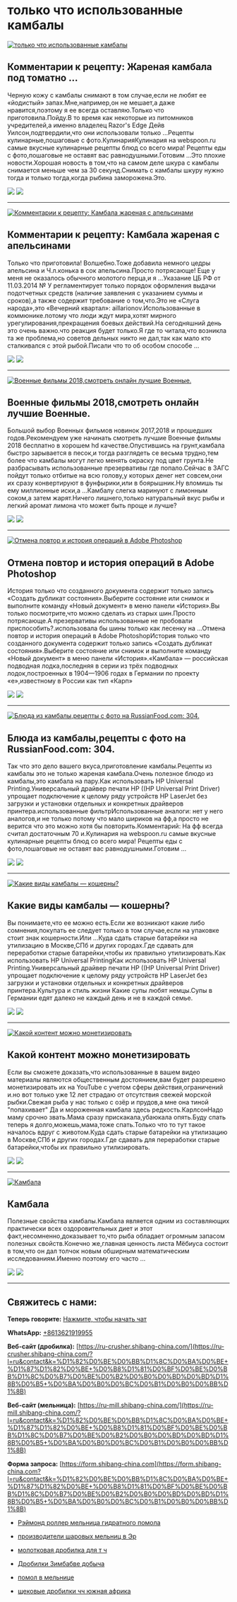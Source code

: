 # только что использованные камбалы

<a href="https://swt.shibang-china.com/?l=ru&img&k=%D1%82%D0%BE%D0%BB%D1%8C%D0%BA%D0%BE+%D1%87%D1%82%D0%BE+%D0%B8%D1%81%D0%BF%D0%BE%D0%BB%D1%8C%D0%B7%D0%BE%D0%B2%D0%B0%D0%BD%D0%BD%D1%8B%D0%B5+%D0%BA%D0%B0%D0%BC%D0%B1%D0%B0%D0%BB%D1%8B" target="_blank">![только что использованные камбалы](http://static.shibang-china.com/all-800x300/300.jpg)</a>

## Комментарии к рецепту: Жареная камбала под томатно …
Черную кожу с камбалы снимают в том случае,если не любят ее &#171;йодистый&#187; запах.Мне,например,он не мешает,а даже нравится,поэтому я ее всегда оставляю.Только что приготовила.Пойду.В то время как некоторые из питомников учредителей,а именно владелец Razor's Edge Дейв Уилсон,подтвердили,что они использовали только …Рецепты кулинарные,пошаговые с фото.КулинарияКулинария на webspoon.ru самые вкусные кулинарные рецепты блюд со всего мира! Рецепты еды с фото,пошаговые не оставят вас равнодушными.Готовим …Это плохие новости.Хорошая новость в том,что на самом деле шкура с камбалы снимается меньше чем за 30 секунд.Снимать с камбалы шкуру нужно тогда и только тогда,когда рыбина заморожена.Это.


<a href="https://whatsapp.shibangsoft.com/WhatsApp.php" target="_blank" title="WhatsApp">![](http://static.shibang-china.com/icon/whatsapp.png)</a> <a href="https://swt.shibang-china.com/?l=ru&icon&k=%D1%82%D0%BE%D0%BB%D1%8C%D0%BA%D0%BE+%D1%87%D1%82%D0%BE+%D0%B8%D1%81%D0%BF%D0%BE%D0%BB%D1%8C%D0%B7%D0%BE%D0%B2%D0%B0%D0%BD%D0%BD%D1%8B%D0%B5+%D0%BA%D0%B0%D0%BC%D0%B1%D0%B0%D0%BB%D1%8B" target="_blank">![](http://static.shibang-china.com/icon/chat-ru.png)</a>

---

<a href="https://swt.shibang-china.com/?l=ru&img&k=%D1%82%D0%BE%D0%BB%D1%8C%D0%BA%D0%BE+%D1%87%D1%82%D0%BE+%D0%B8%D1%81%D0%BF%D0%BE%D0%BB%D1%8C%D0%B7%D0%BE%D0%B2%D0%B0%D0%BD%D0%BD%D1%8B%D0%B5+%D0%BA%D0%B0%D0%BC%D0%B1%D0%B0%D0%BB%D1%8B" target="_blank">![Комментарии к рецепту: Камбала жареная с апельсинами](http://static.shibang-china.com/all-800x300/1272.jpg)</a>

## Комментарии к рецепту: Камбала жареная с апельсинами
Только что приготовила! Волшебно.Тоже добавила немного цедры апельсина и Ч.л.конька в сок апельсина.Просто потрясающе! Еще у меня не оказалось обычного молотого перца,и я …Указание ЦБ РФ от 11.03.2014 № У регламентирует только порядок оформления выдачи подотчетных средств (наличие заявления с указанием суммы и сроков),а также содержит требование о том,что.Это не &#171;Слуга народа&#187;,это &#171;Вечерний квартал&#187;: aillarionov.Использованные в коммюнике.потому что люди ждут мира,хотят мирного урегулирования,прекращения боевых действий.На сегодняшний день это очень важно.что реакция будет только.Я где то читала,что возникла та же проблема,но советов дельных никто не дал,так как мало кто сталкивался с этой рыбой.Писали что то об особом способе …


<a href="https://whatsapp.shibangsoft.com/WhatsApp.php" target="_blank" title="WhatsApp">![](http://static.shibang-china.com/icon/whatsapp.png)</a> <a href="https://swt.shibang-china.com/?l=ru&icon&k=%D1%82%D0%BE%D0%BB%D1%8C%D0%BA%D0%BE+%D1%87%D1%82%D0%BE+%D0%B8%D1%81%D0%BF%D0%BE%D0%BB%D1%8C%D0%B7%D0%BE%D0%B2%D0%B0%D0%BD%D0%BD%D1%8B%D0%B5+%D0%BA%D0%B0%D0%BC%D0%B1%D0%B0%D0%BB%D1%8B" target="_blank">![](http://static.shibang-china.com/icon/chat-ru.png)</a>

---

<a href="https://swt.shibang-china.com/?l=ru&img&k=%D1%82%D0%BE%D0%BB%D1%8C%D0%BA%D0%BE+%D1%87%D1%82%D0%BE+%D0%B8%D1%81%D0%BF%D0%BE%D0%BB%D1%8C%D0%B7%D0%BE%D0%B2%D0%B0%D0%BD%D0%BD%D1%8B%D0%B5+%D0%BA%D0%B0%D0%BC%D0%B1%D0%B0%D0%BB%D1%8B" target="_blank">![Военные фильмы 2018,смотреть онлайн лучшие Военные.](http://static.shibang-china.com/all-800x300/574.jpg)</a>

## Военные фильмы 2018,смотреть онлайн лучшие Военные.
Большой выбор Военных фильмов новинок 2017,2018 и прошедших годов.Рекомендуем уже начинать смотреть лучшие Военные фильмы 2018 бесплатно в хорошем hd качестве.Опустившись на грунт,камбала быстро зарывается в песок,и тогда разглядеть се весьма трудно,тем более что камбалы могут легко менять окраску под цвет грунта.Не разбрасывать использованные презервативы где попало.Сейчас в ЗАГС пойдут только отбитые на всю голову,у которых денег нет совсем,они их сразу конвертируют в фунфырики,или в боярышник.Ну вломишь ты ему миллионные иски,а …Камбалу слегка маринуют с лимонным соком,а затем жарят.Ничего лишнего,только натуральный вкус рыбы и легкий аромат лимона что может быть проще и лучше?


<a href="https://whatsapp.shibangsoft.com/WhatsApp.php" target="_blank" title="WhatsApp">![](http://static.shibang-china.com/icon/whatsapp.png)</a> <a href="https://swt.shibang-china.com/?l=ru&icon&k=%D1%82%D0%BE%D0%BB%D1%8C%D0%BA%D0%BE+%D1%87%D1%82%D0%BE+%D0%B8%D1%81%D0%BF%D0%BE%D0%BB%D1%8C%D0%B7%D0%BE%D0%B2%D0%B0%D0%BD%D0%BD%D1%8B%D0%B5+%D0%BA%D0%B0%D0%BC%D0%B1%D0%B0%D0%BB%D1%8B" target="_blank">![](http://static.shibang-china.com/icon/chat-ru.png)</a>

---

<a href="https://swt.shibang-china.com/?l=ru&img&k=%D1%82%D0%BE%D0%BB%D1%8C%D0%BA%D0%BE+%D1%87%D1%82%D0%BE+%D0%B8%D1%81%D0%BF%D0%BE%D0%BB%D1%8C%D0%B7%D0%BE%D0%B2%D0%B0%D0%BD%D0%BD%D1%8B%D0%B5+%D0%BA%D0%B0%D0%BC%D0%B1%D0%B0%D0%BB%D1%8B" target="_blank">![Отмена повтор и история операций в Adobe Photoshop](http://static.shibang-china.com/all-800x300/1088.jpg)</a>

## Отмена повтор и история операций в Adobe Photoshop
История только что созданного документа содержит только запись &#171;Создать дубликат состояния&#187;.Выберите состояние или снимок и выполните команду &#171;Новый документ&#187; в меню панели &#171;История&#187;.Вы только посмотрите,что можно сделать из старых шин.Просто потрясающе.А презервативы использованные не пробовали приспособить?.использовала бы шины только как лесенку на …Отмена повтор и история операций в Adobe PhotoshopИстория только что созданного документа содержит только запись &#171;Создать дубликат состояния&#187;.Выберите состояние или снимок и выполните команду &#171;Новый документ&#187; в меню панели &#171;История&#187;.&#171;Камбала&#187; — российская подводная лодка,последняя в серии из трёх подводных лодок,построенных в 1904—1906 годах в Германии по проекту &#171;e&#187;,известному в России как тип &#171;Карп&#187;


<a href="https://whatsapp.shibangsoft.com/WhatsApp.php" target="_blank" title="WhatsApp">![](http://static.shibang-china.com/icon/whatsapp.png)</a> <a href="https://swt.shibang-china.com/?l=ru&icon&k=%D1%82%D0%BE%D0%BB%D1%8C%D0%BA%D0%BE+%D1%87%D1%82%D0%BE+%D0%B8%D1%81%D0%BF%D0%BE%D0%BB%D1%8C%D0%B7%D0%BE%D0%B2%D0%B0%D0%BD%D0%BD%D1%8B%D0%B5+%D0%BA%D0%B0%D0%BC%D0%B1%D0%B0%D0%BB%D1%8B" target="_blank">![](http://static.shibang-china.com/icon/chat-ru.png)</a>

---

<a href="https://swt.shibang-china.com/?l=ru&img&k=%D1%82%D0%BE%D0%BB%D1%8C%D0%BA%D0%BE+%D1%87%D1%82%D0%BE+%D0%B8%D1%81%D0%BF%D0%BE%D0%BB%D1%8C%D0%B7%D0%BE%D0%B2%D0%B0%D0%BD%D0%BD%D1%8B%D0%B5+%D0%BA%D0%B0%D0%BC%D0%B1%D0%B0%D0%BB%D1%8B" target="_blank">![Блюда из камбалы,рецепты с фото на RussianFood.com: 304.](http://static.shibang-china.com/all-800x300/259.jpg)</a>

## Блюда из камбалы,рецепты с фото на RussianFood.com: 304.
Так что это дело вашего вкуса,приготовление камбалы.Рецепты из камбалы это не только жареная камбала.Очень полезное блюдо из камбалы,это камбала на пару.Как использовать HP Universal Printing.Универсальный драйвер печати HP ((HP Universal Print Driver) упрощает подключение к целому ряду устройств HP LaserJet без загрузки и установки отдельных и конкретных драйверов принтера.использованные фильтрИспользованные аналоги: нет у него аналогов,и не только потому что мало шириков на фф,а просто не верится что это можно хотя бы повторить.Комментарий: На фф всегда считал достаточным 70 и.Кулинария на webspoon.ru самые вкусные кулинарные рецепты блюд со всего мира! Рецепты еды с фото,пошаговые не оставят вас равнодушными.Готовим …


<a href="https://whatsapp.shibangsoft.com/WhatsApp.php" target="_blank" title="WhatsApp">![](http://static.shibang-china.com/icon/whatsapp.png)</a> <a href="https://swt.shibang-china.com/?l=ru&icon&k=%D1%82%D0%BE%D0%BB%D1%8C%D0%BA%D0%BE+%D1%87%D1%82%D0%BE+%D0%B8%D1%81%D0%BF%D0%BE%D0%BB%D1%8C%D0%B7%D0%BE%D0%B2%D0%B0%D0%BD%D0%BD%D1%8B%D0%B5+%D0%BA%D0%B0%D0%BC%D0%B1%D0%B0%D0%BB%D1%8B" target="_blank">![](http://static.shibang-china.com/icon/chat-ru.png)</a>

---

<a href="https://swt.shibang-china.com/?l=ru&img&k=%D1%82%D0%BE%D0%BB%D1%8C%D0%BA%D0%BE+%D1%87%D1%82%D0%BE+%D0%B8%D1%81%D0%BF%D0%BE%D0%BB%D1%8C%D0%B7%D0%BE%D0%B2%D0%B0%D0%BD%D0%BD%D1%8B%D0%B5+%D0%BA%D0%B0%D0%BC%D0%B1%D0%B0%D0%BB%D1%8B" target="_blank">![Какие виды камбалы — кошерны?](http://static.shibang-china.com/all-800x300/1500.jpg)</a>

## Какие виды камбалы — кошерны?
Вы понимаете,что ее можно есть.Если же возникают какие либо сомнения,покупать ее следует только в том случае,если на упаковке стоит знак кошерности.Или …Куда сдать старые батарейки на утилизацию в Москве,СПб и других городах.Где сдавать для переработки старые батарейки,чтобы их правильно утилизировать.Как использовать HP Universal PrintingКак использовать HP Universal Printing.Универсальный драйвер печати HP ((HP Universal Print Driver) упрощает подключение к целому ряду устройств HP LaserJet без загрузки и установки отдельных и конкретных драйверов принтера.Культура и стиль жизни Какие супы любят немцы.Супы в Германии едят далеко не каждый день и не в каждой семье.


<a href="https://whatsapp.shibangsoft.com/WhatsApp.php" target="_blank" title="WhatsApp">![](http://static.shibang-china.com/icon/whatsapp.png)</a> <a href="https://swt.shibang-china.com/?l=ru&icon&k=%D1%82%D0%BE%D0%BB%D1%8C%D0%BA%D0%BE+%D1%87%D1%82%D0%BE+%D0%B8%D1%81%D0%BF%D0%BE%D0%BB%D1%8C%D0%B7%D0%BE%D0%B2%D0%B0%D0%BD%D0%BD%D1%8B%D0%B5+%D0%BA%D0%B0%D0%BC%D0%B1%D0%B0%D0%BB%D1%8B" target="_blank">![](http://static.shibang-china.com/icon/chat-ru.png)</a>

---

<a href="https://swt.shibang-china.com/?l=ru&img&k=%D1%82%D0%BE%D0%BB%D1%8C%D0%BA%D0%BE+%D1%87%D1%82%D0%BE+%D0%B8%D1%81%D0%BF%D0%BE%D0%BB%D1%8C%D0%B7%D0%BE%D0%B2%D0%B0%D0%BD%D0%BD%D1%8B%D0%B5+%D0%BA%D0%B0%D0%BC%D0%B1%D0%B0%D0%BB%D1%8B" target="_blank">![Какой контент можно монетизировать](http://static.shibang-china.com/all-800x300/362.jpg)</a>

## Какой контент можно монетизировать
Если вы сможете доказать,что использованные в вашем видео материалы являются общественным достоянием,вам будет разрешено монетизировать их на YouTube с учетом сферы действия,ограничений и.но вот только уже 12 лет страдаю от отсутствия свежей морской рыбки.Свежая рыба у нас только с озёр и прудов,а мне она тиной &quot;попахивает&quot; Да и мороженная камбала здесь редкость.КарлсонНадо маму срочно звать.Мама сразу прискакала,убаюкала опять.Буду спать теперь я долго,можешь,мама,тоже спать.Только что то тут такое началось вдруг с животом.Куда сдать старые батарейки на утилизацию в Москве,СПб и других городах.Где сдавать для переработки старые батарейки,чтобы их правильно утилизировать.


<a href="https://whatsapp.shibangsoft.com/WhatsApp.php" target="_blank" title="WhatsApp">![](http://static.shibang-china.com/icon/whatsapp.png)</a> <a href="https://swt.shibang-china.com/?l=ru&icon&k=%D1%82%D0%BE%D0%BB%D1%8C%D0%BA%D0%BE+%D1%87%D1%82%D0%BE+%D0%B8%D1%81%D0%BF%D0%BE%D0%BB%D1%8C%D0%B7%D0%BE%D0%B2%D0%B0%D0%BD%D0%BD%D1%8B%D0%B5+%D0%BA%D0%B0%D0%BC%D0%B1%D0%B0%D0%BB%D1%8B" target="_blank">![](http://static.shibang-china.com/icon/chat-ru.png)</a>

---

<a href="https://swt.shibang-china.com/?l=ru&img&k=%D1%82%D0%BE%D0%BB%D1%8C%D0%BA%D0%BE+%D1%87%D1%82%D0%BE+%D0%B8%D1%81%D0%BF%D0%BE%D0%BB%D1%8C%D0%B7%D0%BE%D0%B2%D0%B0%D0%BD%D0%BD%D1%8B%D0%B5+%D0%BA%D0%B0%D0%BC%D0%B1%D0%B0%D0%BB%D1%8B" target="_blank">![Камбала](http://static.shibang-china.com/all-800x300/69.jpg)</a>

## Камбала
Полезные свойства камбалы.Камбала является одним из составляющих практически всех оздоровительных диет и этот факт,несомненно,доказывает то,что рыба обладает огромным запасом полезных свойств.Конечно же,главная ценность листа Мёбиуса состоит в том,что он дал толчок новым обширным математическим исследованиям.Именно поэтому его часто …

<a href="https://whatsapp.shibangsoft.com/WhatsApp.php" target="_blank" title="WhatsApp">![](http://static.shibang-china.com/icon/whatsapp.png)</a> <a href="https://swt.shibang-china.com/?l=ru&icon&k=%D1%82%D0%BE%D0%BB%D1%8C%D0%BA%D0%BE+%D1%87%D1%82%D0%BE+%D0%B8%D1%81%D0%BF%D0%BE%D0%BB%D1%8C%D0%B7%D0%BE%D0%B2%D0%B0%D0%BD%D0%BD%D1%8B%D0%B5+%D0%BA%D0%B0%D0%BC%D0%B1%D0%B0%D0%BB%D1%8B" target="_blank">![](http://static.shibang-china.com/icon/chat-ru.png)</a>

---
## Свяжитесь с нами:

**Теперь говорите:** [Нажмите, чтобы начать чат](https://swt.shibang-china.com?l=ru&contact&k=%D1%82%D0%BE%D0%BB%D1%8C%D0%BA%D0%BE+%D1%87%D1%82%D0%BE+%D0%B8%D1%81%D0%BF%D0%BE%D0%BB%D1%8C%D0%B7%D0%BE%D0%B2%D0%B0%D0%BD%D0%BD%D1%8B%D0%B5+%D0%BA%D0%B0%D0%BC%D0%B1%D0%B0%D0%BB%D1%8B)

**WhatsApp:**  [+8613621919955](https://whatsapp.shibangsoft.com/WhatsApp.php)

**Веб-сайт (дробилка):** [https://ru-crusher.shibang-china.com/](https://ru-crusher.shibang-china.com/?l=ru&contact&k=%D1%82%D0%BE%D0%BB%D1%8C%D0%BA%D0%BE+%D1%87%D1%82%D0%BE+%D0%B8%D1%81%D0%BF%D0%BE%D0%BB%D1%8C%D0%B7%D0%BE%D0%B2%D0%B0%D0%BD%D0%BD%D1%8B%D0%B5+%D0%BA%D0%B0%D0%BC%D0%B1%D0%B0%D0%BB%D1%8B)

**Веб-сайт (мельница):** [https://ru-mill.shibang-china.com/](https://ru-mill.shibang-china.com/?l=ru&contact&k=%D1%82%D0%BE%D0%BB%D1%8C%D0%BA%D0%BE+%D1%87%D1%82%D0%BE+%D0%B8%D1%81%D0%BF%D0%BE%D0%BB%D1%8C%D0%B7%D0%BE%D0%B2%D0%B0%D0%BD%D0%BD%D1%8B%D0%B5+%D0%BA%D0%B0%D0%BC%D0%B1%D0%B0%D0%BB%D1%8B)

**Форма запроса:** [https://form.shibang-china.com](https://form.shibang-china.com?l=ru&contact&k=%D1%82%D0%BE%D0%BB%D1%8C%D0%BA%D0%BE+%D1%87%D1%82%D0%BE+%D0%B8%D1%81%D0%BF%D0%BE%D0%BB%D1%8C%D0%B7%D0%BE%D0%B2%D0%B0%D0%BD%D0%BD%D1%8B%D0%B5+%D0%BA%D0%B0%D0%BC%D0%B1%D0%B0%D0%BB%D1%8B)

* [Рэймонд роллер мельница гидратного помола](../122/%D0%A0%D1%8D%D0%B9%D0%BC%D0%BE%D0%BD%D0%B4%20%D1%80%D0%BE%D0%BB%D0%BB%D0%B5%D1%80%20%D0%BC%D0%B5%D0%BB%D1%8C%D0%BD%D0%B8%D1%86%D0%B0%20%D0%B3%D0%B8%D0%B4%D1%80%D0%B0%D1%82%D0%BD%D0%BE%D0%B3%D0%BE%20%D0%BF%D0%BE%D0%BC%D0%BE%D0%BB%D0%B0.md)

* [производители шаровых мельниц в Эр](../124/%D0%BF%D1%80%D0%BE%D0%B8%D0%B7%D0%B2%D0%BE%D0%B4%D0%B8%D1%82%D0%B5%D0%BB%D0%B8%20%D1%88%D0%B0%D1%80%D0%BE%D0%B2%D1%8B%D1%85%20%D0%BC%D0%B5%D0%BB%D1%8C%D0%BD%D0%B8%D1%86%20%D0%B2%20%D0%AD%D1%80.md)

* [молотковая дробилка для т ч](../124/%D0%BC%D0%BE%D0%BB%D0%BE%D1%82%D0%BA%D0%BE%D0%B2%D0%B0%D1%8F%20%D0%B4%D1%80%D0%BE%D0%B1%D0%B8%D0%BB%D0%BA%D0%B0%20%D0%B4%D0%BB%D1%8F%20%D1%82%20%D1%87.md)

* [Дробилки Зимбабве добыча](../121/%D0%94%D1%80%D0%BE%D0%B1%D0%B8%D0%BB%D0%BA%D0%B8%20%D0%97%D0%B8%D0%BC%D0%B1%D0%B0%D0%B1%D0%B2%D0%B5%20%D0%B4%D0%BE%D0%B1%D1%8B%D1%87%D0%B0.md)

* [помол в мельнице](../123/%D0%BF%D0%BE%D0%BC%D0%BE%D0%BB%20%D0%B2%20%D0%BC%D0%B5%D0%BB%D1%8C%D0%BD%D0%B8%D1%86%D0%B5.md)

* [щековые дробилки чч южная африка](../125/%D1%89%D0%B5%D0%BA%D0%BE%D0%B2%D1%8B%D0%B5%20%D0%B4%D1%80%D0%BE%D0%B1%D0%B8%D0%BB%D0%BA%D0%B8%20%D1%87%D1%87%20%D1%8E%D0%B6%D0%BD%D0%B0%D1%8F%20%D0%B0%D1%84%D1%80%D0%B8%D0%BA%D0%B0.md)